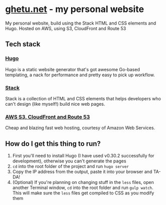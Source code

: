 # [ghetu.net](https://ghetu.net) - my personal website
My personal website, build using the Stack HTML and CSS elements and Hugo. Hosted on AWS, using S3, CloudFront and Route 53

## Tech stack ##

### [Hugo](https://gohugo.io/) ###
Hugo is a static website generator that's got awesome Go-based templating, a nack for performance and pretty easy to pick up workflow.

### [Stack](https://themeforest.net/item/stack-multipurpose-html-with-page-builder/19337626) ###
Stack is a collection of HTML and CSS elements that helps developers who can't design (like myself!) build nice web pages.

### [AWS S3, CloudFront and Route 53](https://aws.amazon.com/) ###
Cheap and blazing fast web hosting, courtesy of Amazon Web Services.

## How do I get this thing to run? ###
1. First you'll need to install Hugo (I have used v0.30.2 successfully for development), otherwise you can't generate the pages
2. `cd` into the root folder of the project and run `hugo server`
3. Copy the IP address from the output, paste it into your browser and TA-DA!
4. (Optional) If you're planning on changing stuff in the `less` files, open another Terminal window, `cd` into the root folder and run `gulp watch`. This will make sure the `less` files get compiled to CSS as you modify them
